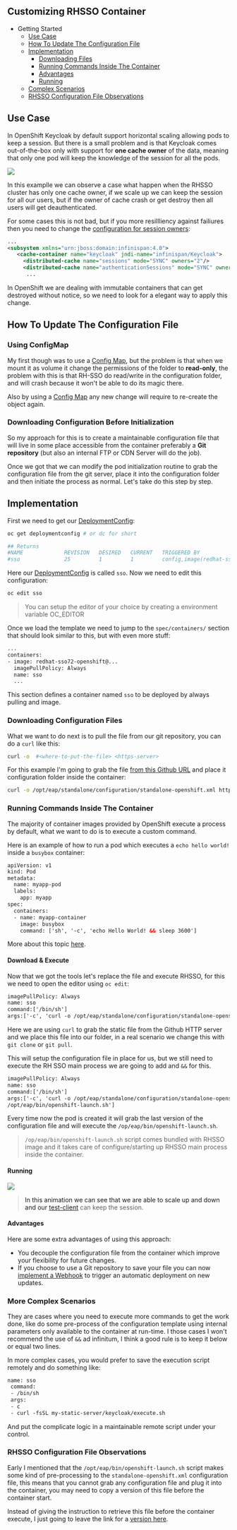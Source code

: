 ## Customizing RHSSO Container

   * Getting Started
     - [Use Case](#use_case)
     - [How To Update The Configuration File](#update)
     - [Implementation](#impl)
        - [Downloading Files](#down)
        - [Running Commands Inside The Container](#container)
        - [Advantages](#adv)
        - [Running](#run)
     - [Complex Scenarios](#complex)
     - [RHSSO Configuration File Observations](#observe)

<a name="use_case"/>

## Use Case

In OpenShift Keycloak by default support horizontal scaling allowing pods to keep a session. But there is a small problem and is that Keycloak comes out-of-the-box only with support for **one cache owner** of the data, meaning that only one pod will keep the knowledge of the session for all the pods.

![](https://github.com/cesarvr/keycloak-examples/blob/master/docs/unsync-counting-down.gif?raw=true)

In this examplle we can observe a case what happen when the RHSSO cluster has only one cache owner, if we scale up we can keep the session for all our users, but if the owner of cache crash or get destroy then all users will get deauthenticated.

For some cases this is not bad, but if you more resillliency against failiures then you need to change the [configuration for session owners](https://www.keycloak.org/docs/2.5/server_installation/topics/cache/replication.html):

```xml
...
<subsystem xmlns="urn:jboss:domain:infinispan:4.0">
   <cache-container name="keycloak" jndi-name="infinispan/Keycloak">
     <distributed-cache name="sessions" mode="SYNC" owners="2"/>
     <distributed-cache name="authenticationSessions" mode="SYNC" owners="2"/>
      ...
```

In OpenShift we are dealing with immutable containers that can get destroyed without notice, so we need to look for a elegant way to apply this change.

<a name="update"/>



## How To Update The Configuration File

### Using ConfigMap

My first though was to use a [Config Map](https://kubernetes.io/docs/tasks/configure-pod-container/configure-pod-configmap/), but the problem is that when we mount it as volume it change the permissions of the folder to **read-only**, the problem with this is that RH-SSO do read/write in the configuration folder, and will crash because it won't be able to do its magic there.

Also by using a [Config Map](https://kubernetes.io/docs/tasks/configure-pod-container/configure-pod-configmap/) any new change will require to re-create the object again.

### Downloading Configuration Before Initialization

So my approach for this is to create a maintainable configuration file that will live in some place accessible from the container preferably a **Git repository** (but also an internal FTP or CDN Server will do the job).

Once we got that we can modify the pod initialization routine to grab the configuration file from the git server, place it into the configuration folder and then initiate the process as normal. Let's take do this step by step.



<a name="impl"/>

## Implementation


First we need to get our [DeploymentConfig](https://docs.openshift.com/enterprise/3.0/dev_guide/deployments.html):

```sh
oc get deploymentconfig # or dc for short

## Returns
#NAME             REVISION   DESIRED   CURRENT   TRIGGERED BY
#sso              25         1         1         config,image(redhat-sso72-openshift:1.2)
```

Here our [DeploymentConfig](https://docs.openshift.com/enterprise/3.0/dev_guide/deployments.html) is called ``sso``. Now we need to edit this configuration:

```sh
oc edit sso
```

> You can setup the editor of your choice by creating a environment variable OC_EDITOR


Once we load the template we need to jump to the ``spec/containers/`` section that should look similar to this, but with even more stuff:

```xml
...
containers:
- image: redhat-sso72-openshift@...
  imagePullPolicy: Always
  name: sso
  ...
```

This section defines a container named ``sso`` to be deployed by always pulling and image.



<a name="down"/>

### Downloading Configuration Files

What we want to do next is to pull the file from our git repository, you can do a ``curl`` like this:

```sh
curl -o  #<where-to-put-the-file> <https-server>
```

For this example I'm going to grab the file [from this Github URL](https://raw.githubusercontent.com/cesarvr/keycloak-examples/master/modifying-keycloak-cfg/standalone-openshift.xml) and place it configuration folder inside the container:


```sh
curl -o /opt/eap/standalone/configuration/standalone-openshift.xml https://raw.githubusercontent.com/cesarvr/keycloak-examples/master/modifying-keycloak-cfg/standalone-openshift.xml
```

<a name="container"/>

### Running Commands Inside The Container

The majority of container images provided by OpenShift execute a process by default, what we want to do is to execute a custom command.

Here is an example of how to run a pod which executes a ``echo hello world!`` inside a ``busybox`` container:

```xml
apiVersion: v1
kind: Pod
metadata:
  name: myapp-pod
  labels:
    app: myapp
spec:
  containers:
  - name: myapp-container
    image: busybox
    command: ['sh', '-c', 'echo Hello World! && sleep 3600']
```

More about this topic [here](https://kubernetes.io/docs/concepts/workloads/pods/pod-overview/).

#### Download & Execute

Now that we got the tools let's replace the file and execute RHSSO, for this we need to open the editor using ``oc edit``:

 ```xml
 imagePullPolicy: Always
 name: sso
 command:['/bin/sh']
 args:['-c', 'curl -o /opt/eap/standalone/configuration/standalone-openshift.xml https://raw.githubusercontent.com/cesarvr/keycloak-examples/master/modifying-keycloak-cfg/standalone-openshift.xml']
 ```

Here we are using ``curl`` to grab the static file from the Github HTTP server and we place this file into our folder, in a real scenario we change this with ``git clone`` or ``git pull``.

This will setup the configuration file in place for us, but we still need to execute the RH SSO main process we are going to add and ``&&`` for this.


```xml
imagePullPolicy: Always
name: sso
command:['/bin/sh']
args:['-c', 'curl -o /opt/eap/standalone/configuration/standalone-openshift.xml https://raw.githubusercontent.com/cesarvr/keycloak-examples/master/modifying-keycloak-cfg/standalone-openshift.xml &&
/opt/eap/bin/openshift-launch.sh']
```

Every time now the pod is created it will grab the last version of the configuration file and will execute the ``/op/eap/bin/openshift-launch.sh``.


> ``/op/eap/bin/openshift-launch.sh`` script comes bundled with RHSSO image and it takes care of configure/starting up RHSSO main process inside the container.


<a name="run"/>

#### Running

![](https://github.com/cesarvr/keycloak-examples/blob/master/modifying-keycloak-cfg/docs/modifying.gif?raw=true)


> In this animation we can see that we are able to scale up and down and our [test-client]() can keep the session.


<a name="adv"/>

#### Advantages

Here are some extra advantages of using this approach:
- You decouple the configuration file from the container which improve your flexibility for future changes.
- If you choose to use a Git repository to save your file you can now [implement a Webhook](https://github.com/cesarvr/Openshift#webhook) to trigger an automatic deployment on new updates.




<a name="complex"/>

### More Complex Scenarios

They are cases where you need to execute more commands to get the work done, like do some pre-process of the configuration template using internal parameters only available to the container at run-time. I those cases I won't recommend the use of ``&&`` ad infinitum, I think a good rule is to keep it below or equal two lines.

In more complex cases, you would prefer to save the execution script remotely and do something like:

```xml
name: sso
 command:
 - /bin/sh
 args:
 - c
 - curl -fsSL my-static-server/keycloak/execute.sh
```

And put the complicate logic in a maintainable remote script under your control.


<a name="observe"/>

### RHSSO Configuration File Observations

Early I mentioned that the ``/opt/eap/bin/openshift-launch.sh`` script makes some kind of pre-processing to the ``standalone-openshift.xml`` configuration file, this means that you cannot grab any configuration file and plug it into the container, you may need to copy a version of this file before the container start.

Instead of giving the instruction to retrieve this file before the container execute, I just going to leave the link for a [version here](https://github.com/cesarvr/keycloak-examples/blob/master/modifying-keycloak-cfg/standalone-openshift.xml).
